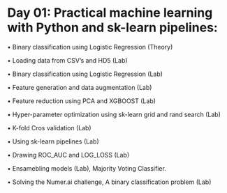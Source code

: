# Day 01: Practical machine learning with Python and sk-learn pipelines:

• Binary classification using Logistic Regression (Theory)

• Loading data from CSV’s and HD5 (Lab)

• Binary classification using Logistic Regression (Lab)

• Feature generation and data augmentation (Lab)

• Feature reduction using PCA and XGBOOST (Lab)

• Hyper-parameter optimization using sk-learn grid and rand search (Lab)

• K-fold Cros validation (Lab)

• Using sk-learn pipelines (Lab)

• Drawing ROC_AUC and LOG_LOSS (Lab)

• Ensamebling models (Lab), Majority Voting Classifier.

• Solving the Numer.ai challenge, A binary classification problem (Lab)
